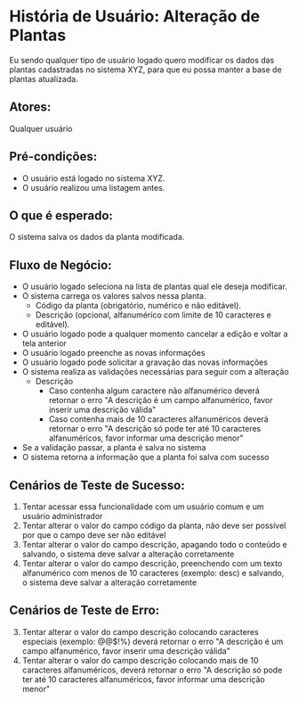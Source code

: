 # História de Usuário: Alteração de Plantas
Eu sendo qualquer tipo de usuário logado quero modificar os dados das plantas cadastradas no sistema XYZ, para que eu possa manter a base de plantas atualizada.

## Atores:
Qualquer usuário

## Pré-condições:
- O usuário está logado no sistema XYZ.
- O usuário realizou uma listagem antes.

## O que é esperado:
O sistema salva os dados da planta modificada.

## Fluxo de Negócio:
- O usuário logado seleciona na lista de plantas qual ele deseja modificar.
- O sistema carrega os valores salvos nessa planta.
  - Código da planta (obrigatório, numérico e não editável).
  - Descrição (opcional, alfanumérico com limite de 10 caracteres e editável).
- O usuário logado pode a qualquer momento cancelar a edição e voltar a tela anterior
- O usuário logado preenche as novas informações
- O usuário logado pode solicitar a gravação das novas informações
- O sistema realiza as validações necessárias para seguir com a alteração
  - Descrição
    - Caso contenha algum caractere não alfanumérico deverá retornar o erro "A descrição é um campo alfanumérico, favor inserir uma descrição válida"
    - Caso contenha mais de 10 caracteres alfanuméricos deverá retornar o erro "A descrição só pode ter até 10 caracteres alfanuméricos, favor informar uma descrição menor"
- Se a validação passar, a planta é salva no sistema
- O sistema retorna a informação que a planta foi salva com sucesso

## Cenários de Teste de Sucesso:
1. Tentar acessar essa funcionalidade com um usuário comum e um usuário administrador
2. Tentar alterar o valor do campo código da planta, não deve ser possível por que o campo deve ser não editável
5. Tentar alterar o valor do campo descrição, apagando todo o conteúdo e salvando, o sistema deve salvar a alteração corretamente
6. Tentar alterar o valor do campo descrição, preenchendo com um texto alfanumérico com menos de 10 caracteres (exemplo: desc) e salvando, o sistema deve salvar a alteração corretamente

## Cenários de Teste de Erro:
3. Tentar alterar o valor do campo descrição colocando caracteres especiais (exemplo: @@$!%) deverá retornar o erro "A descrição é um campo alfanumérico, favor inserir uma descrição válida"
4. Tentar alterar o valor do campo descrição colocando mais de 10 caracteres alfanuméricos, deverá retornar o erro "A descrição só pode ter até 10 caracteres alfanuméricos, favor informar uma descrição menor"
